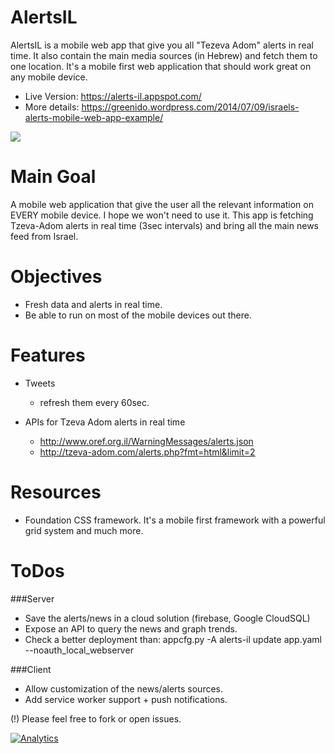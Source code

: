 AlertsIL
========

AlertsIL is a mobile web app that give you all "Tezeva Adom" alerts in real time.
It also contain the main media sources (in Hebrew) and fetch them to one location.
It's a mobile first web application that should work great on any mobile device.

* Live Version: https://alerts-il.appspot.com/
* More details: https://greenido.wordpress.com/2014/07/09/israels-alerts-mobile-web-app-example/

![](http://greenido.files.wordpress.com/2014/07/screenshot-2014-07-09-16-28-35.png?w=247&h=300)

Main Goal
=========
A mobile web application that give the user all the relevant information on EVERY mobile device.
I hope we won't need to use it. This app is fetching Tzeva-Adom alerts in real time (3sec intervals)
and bring all the main news feed from Israel.

Objectives
==========
* Fresh data and alerts in real time.
* Be able to run on most of the mobile devices out there.

Features
========
* Tweets
  * refresh them every 60sec.

* APIs for Tzeva Adom alerts in real time
  * http://www.oref.org.il/WarningMessages/alerts.json
  * http://tzeva-adom.com/alerts.php?fmt=html&limit=2


Resources
=========
* Foundation CSS framework.
It's a mobile first framework with a powerful grid system and much more.

ToDos
=====
###Server
* Save the alerts/news in a cloud solution (firebase, Google CloudSQL)
* Expose an API to query the news and graph trends.
* Check a better deployment than: appcfg.py -A alerts-il update app.yaml --noauth_local_webserver

###Client
* Allow customization of the news/alerts sources.
* Add service worker support + push notifications.

(!) Please feel free to fork or open issues.

[![Analytics](https://ga-beacon.appspot.com/UA-65622529-1/AGE-AlertIL/main)](https://github.com/igrigorik/ga-beacon)


